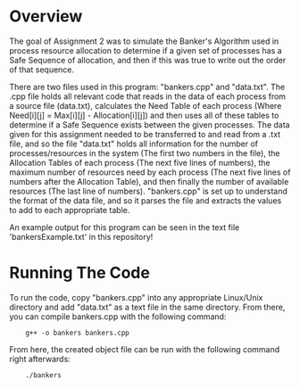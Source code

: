 # Overview
The goal of Assignment 2 was to simulate the Banker's Algorithm used in process resource allocation to determine if a given set of processes has a Safe Sequence of allocation, and then if this was true to write out the order of that sequence.

There are two files used in this program: "bankers.cpp" and "data.txt". The .cpp file holds all relevant code that reads in the data of each process from a source file (data.txt), calculates the Need Table of each process (Where Need[i][j] = Max[i][j] - Allocation[i][j]) and then uses all of these tables to determine if a Safe Sequence exists between the given processes. The data given for this assignment needed to be transferred to and read from a .txt file, and so the file "data.txt" holds all information for the number of processes/resources in the system (The first two numbers in the file), the Allocation Tables of each process (The next five lines of numbers), the maximum number of resources need by each process (The next five lines of numbers after the Allocation Table), and then finally the number of available resources (The last line of numbers). "bankers.cpp" is set up to understand the format of the data file, and so it parses the file and extracts the values to add to each appropriate table.

An example output for this program can be seen in the text file 'bankersExample.txt' in this repository!

# Running The Code
To run the code, copy "bankers.cpp" into any appropriate Linux/Unix directory and add "data.txt" as a text file in the same directory. From there, you can compile bankers.cpp with the following command:

        g++ -o bankers bankers.cpp

From here, the created object file can be run with the following command right afterwards:

        ./bankers
